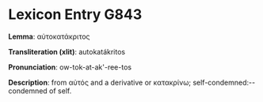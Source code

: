 # Lexicon Entry G843

**Lemma**: αὐτοκατάκριτος

**Transliteration (xlit)**: autokatákritos

**Pronunciation**: ow-tok-at-ak'-ree-tos

**Description**:
from αὐτός and a derivative or κατακρίνω; self-condemned:--condemned of self.
